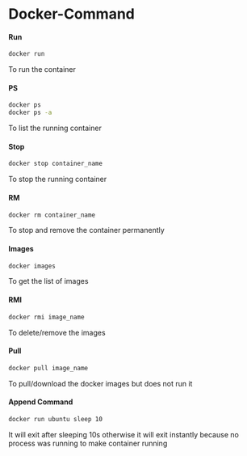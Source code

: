 # Docker-Command

#### Run
```bash
docker run
```

To run the container

#### PS
```bash
docker ps 
docker ps -a 
```

To list the running container

#### Stop
```bash
docker stop container_name
```

To stop the running container

#### RM
```bash
docker rm container_name
```

To stop and remove the container permanently


#### Images
```bash
docker images
```

To get the list of images

#### RMI
```bash
docker rmi image_name
```

To delete/remove the images

#### Pull
```bash
docker pull image_name
```

To pull/download the docker images but does not run it

#### Append Command
```bash
docker run ubuntu sleep 10
```

It will exit after sleeping 10s otherwise it will exit instantly because no process was running to make container running

